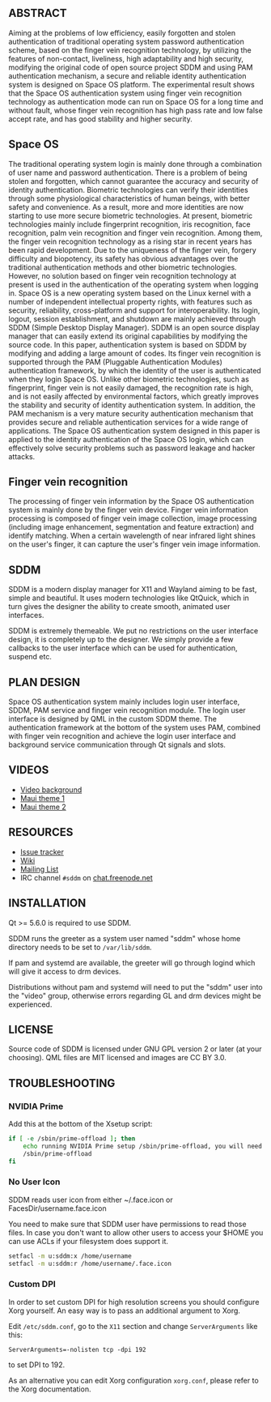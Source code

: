 ## ABSTRACT
Aiming at the problems of low efficiency, easily forgotten and stolen authentication of
traditional operating system password authentication scheme, based on the finger vein recognition
technology, by utilizing the features of non-contact, liveliness, high adaptability and high security,
modifying the original code of open source project SDDM and using PAM authentication
mechanism, a secure and reliable identity authentication system is designed on Space OS platform.
The experimental result shows that the Space OS authentication system using finger vein
recognition technology as authentication mode can run on Space OS for a long time and without
fault, whose finger vein recognition has high pass rate and low false accept rate, and has good
stability and higher security. 

## Space OS
The traditional operating system login is mainly done through a combination of user name and
password authentication. There is a problem of being stolen and forgotten, which cannot guarantee
the accuracy and security of identity authentication. Biometric technologies can verify their
identities through some physiological characteristics of human beings, with better safety and
convenience. As a result, more and more identities are now starting to use more secure biometric
technologies. At present, biometric technologies mainly include fingerprint recognition, iris
recognition, face recognition, palm vein recognition and finger vein recognition. Among them,
the finger vein recognition technology as a rising star in recent years has been rapid development.
Due to the uniqueness of the finger vein, forgery difficulty and biopotency, its safety has obvious
advantages over the traditional authentication methods and other biometric technologies.
However, no solution based on finger vein recognition technology at present is used in the
authentication of the operating system when logging in.
Space OS is a new operating system based on the Linux kernel with a number of independent
intellectual property rights, with features such as security, reliability, cross-platform and support for
interoperability. Its login, logout, session establishment, and shutdown are mainly achieved through
SDDM (Simple Desktop Display Manager). SDDM is an open source display manager that can
easily extend its original capabilities by modifying the source code.
In this paper, authentication system is based on SDDM by modifying and adding a large amount
of codes. Its finger vein recognition is supported through the PAM (Pluggable Authentication
Modules) authentication framework, by which the identity of the user is authenticated when they
login Space OS. Unlike other biometric technologies, such as fingerprint, finger vein is not easily
damaged, the recognition rate is high, and is not easily affected by environmental factors, which
greatly improves the stability and security of identity authentication system. In addition, the
PAM mechanism is a very mature security authentication mechanism that provides secure and
reliable authentication services for a wide range of applications. The Space OS authentication
system designed in this paper is applied to the identity authentication of the Space OS login, which
can effectively solve security problems such as password leakage and hacker attacks.

## Finger vein recognition
The processing of finger vein information by the Space OS authentication system is mainly done by the finger vein device. Finger vein information processing is composed of finger vein image collection, image processing (including image enhancement, segmentation and feature extraction) and identify matching. When a certain wavelength of near infrared light shines on the user's finger, it can capture the user's finger vein image information. 

## SDDM

SDDM is a modern display manager for X11 and Wayland aiming to be fast, simple and beautiful.
It uses modern technologies like QtQuick, which in turn gives the designer the ability to
create smooth, animated user interfaces.

SDDM is extremely themeable. We put no restrictions on the user interface design,
it is completely up to the designer. We simply provide a few callbacks to the user interface
which can be used for authentication, suspend etc.

## PLAN DESIGN 
Space OS authentication system mainly includes login user interface, SDDM, PAM service and
finger vein recognition module. The login user interface is designed by QML in the custom SDDM
theme. The authentication framework at the bottom of the system uses PAM, combined with finger
vein recognition and achieve the login user interface and background service communication
through Qt signals and slots.

## VIDEOS

* [Video background](https://www.youtube.com/watch?v=kKwz2FQcE3c)
* [Maui theme 1](https://www.youtube.com/watch?v=-0d1wkcU9DU)
* [Maui theme 2](https://www.youtube.com/watch?v=dJ28mrOeuNA)

## RESOURCES

* [Issue tracker](https://github.com/sddm/sddm/issues)
* [Wiki](https://github.com/sddm/sddm/wiki)
* [Mailing List](https://groups.google.com/group/sddm-devel)
* IRC channel `#sddm` on [chat.freenode.net](https://webchat.freenode.net?channels=sddm)

## INSTALLATION

Qt >= 5.6.0 is required to use SDDM.

SDDM runs the greeter as a system user named "sddm" whose home directory needs
to be set to `/var/lib/sddm`.

If pam and systemd are available, the greeter will go through logind
which will give it access to drm devices.

Distributions without pam and systemd will need to put the "sddm" user
into the "video" group, otherwise errors regarding GL and drm devices
might be experienced.

## LICENSE

Source code of SDDM is licensed under GNU GPL version 2 or later (at your choosing).
QML files are MIT licensed and images are CC BY 3.0.

## TROUBLESHOOTING

### NVIDIA Prime

Add this at the bottom of the Xsetup script:

```sh
if [ -e /sbin/prime-offload ]; then
    echo running NVIDIA Prime setup /sbin/prime-offload, you will need to manually run /sbin/prime-switch to shut down
    /sbin/prime-offload
fi
```

### No User Icon

SDDM reads user icon from either ~/.face.icon or FacesDir/username.face.icon

You need to make sure that SDDM user have permissions to read those files.
In case you don't want to allow other users to access your $HOME you can use
ACLs if your filesystem does support it.

```sh
setfacl -m u:sddm:x /home/username
setfacl -m u:sddm:r /home/username/.face.icon
```

### Custom DPI

In order to set custom DPI for high resolution screens you should configure
Xorg yourself.  An easy way is to pass an additional argument to Xorg.

Edit ``/etc/sddm.conf``, go to the ``X11`` section and change ``ServerArguments`` like this:

```
ServerArguments=-nolisten tcp -dpi 192
```

to set DPI to 192.

As an alternative you can edit Xorg configuration ``xorg.conf``, please refer to the
Xorg documentation.
